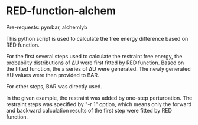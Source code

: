 # RED-function-alchem
Pre-requests: pymbar, alchemlyb

This python script is used to calculate the free energy difference based on 
RED function.

For the first several steps used to calculate the restraint free energy, the 
probability distributions of ΔU were first fitted by RED function. Based on the 
fitted function, the a series of ΔU were generated. The newly generated ΔU values 
were then provided to BAR.

For other steps, BAR was directly used.

In the given example, the restraint was added by one-step perturbation. The 
restraint steps was specified by "-r 1" option, which means only the forward 
and backward calculation results of the first step were fitted by RED function.
